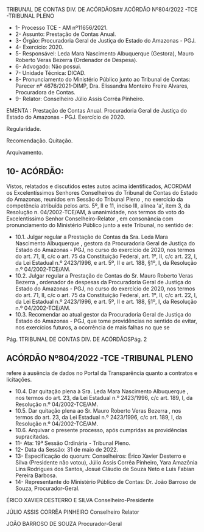 TRIBUNAL DE CONTAS DIV. DE ACÓRDÃOS## ACÓRDÃO Nº804/2022 -TCE -TRIBUNAL PLENO

- 1- Processo TCE - AM nº11656/2021.
- 2- Assunto: Prestação de Contas Anual.
- 3- Órgão: Procuradoria Geral de Justiça do Estado do Amazonas - PGJ.
- 4- Exercício: 2020.
- 5- Responsável: Leda Mara Nascimento Albuquerque (Gestora), Mauro Roberto Veras Bezerra (Ordenador de Despesa).
- 6- Advogado: Não possui.
- 7- Unidade Técnica: DICAD.
- 8- Pronunciamento  do  Ministério  Público  junto  ao  Tribunal  de  Contas: Parecer  nº 4676/2021-DIMP, Dra. Elissandra Monteiro Freire Alvares, Procuradora de Contas.
- 9- Relator: Conselheiro Júlio Assis Corrêa Pinheiro.

EMENTA : Prestação de Contas Anual. Procuradoria Geral  de  Justiça  do  Estado  do  Amazonas  -  PGJ. Exercício de 2020.

Regularidade.

Recomendação. Quitação.

Arquivamento.

## 10-  ACÓRDÃO:

Vistos, relatados e discutidos estes autos acima identificados, ACORDAM os Excelentíssimos Senhores Conselheiros do Tribunal de Contas do Estado do Amazonas, reunidos em Sessão do Tribunal Pleno , no exercício da competência atribuída pelos arts. 5º, II e 11, inciso III, alínea 'a', item 3, da Resolução n. 04/2002-TCE/AM, à unanimidade, nos termos do voto do Excelentíssimo Senhor Conselheiro-Relator , em consonância com pronunciamento do Ministério Público junto a este Tribunal, no sentido de:

- 10.1. Julgar regular a Prestação de Contas da Sra. Leda Mara Nascimento Albuquerque , gestora da Procuradoria Geral de Justiça do Estado do Amazonas - PGJ, no curso do exercício de 2020, nos termos do art. 71, II, c/c o art. 75 da Constituição Federal, art. 1º, II, c/c art. 22, I, da Lei Estadual n.º 2423/1996, e art. 5º, II e art. 188, §1º, I, da Resolução n.º 04/2002-TCE/AM.
- 10.2. Julgar regular a Prestação de Contas do Sr. Mauro Roberto Veras Bezerra , ordenador de despesas da Procuradoria Geral de Justiça do Estado do Amazonas - PGJ, no curso do exercício de 2020, nos termos do art. 71, II, c/c o art. 75 da Constituição Federal, art. 1º, II, c/c art. 22, I,  da  Lei  Estadual  n.º  2423/1996,  e  art.  5º,  II  e  art.  188,  §1º,  I,  da Resolução n.º 04/2002-TCE/AM.
- 10.3. Recomendar ao  atual  gestor  da  Procuradoria  Geral  de  Justiça  do Estado  do  Amazonas  -  PGJ, que  tome  providências  no  sentido  de evitar, nos exercícios futuros, a ocorrência de mais falhas no que se

Pág. 1TRIBUNAL DE CONTAS DIV. DE ACÓRDÃOSPág. 2

## ACÓRDÃO Nº804/2022 -TCE -TRIBUNAL PLENO

refere  à  ausência  de  dados  no  Portal  da  Transparência  quanto  a contratos e licitações.

- 10.4. Dar quitação plena à Sra. Leda Mara Nascimento Albuquerque , nos termos do art. 23, da Lei Estadual n.º 2423/1996, c/c art. 189, I, da Resolução n.º 04/2002-TCE/AM.
- 10.5. Dar quitação plena ao Sr. Mauro Roberto Veras Bezerra , nos termos do art. 23, da Lei Estadual n.º 2423/1996, c/c art. 189, I, da Resolução n.º 04/2002-TCE/AM.
- 10.6. Arquivar o presente  processo,  após  cumpridas  as  providências supracitadas.
- 11-  Ata: 19ª Sessão Ordinária - Tribunal Pleno.
- 12-  Data da Sessão: 31 de maio de 2022.
- 13-  Especificação do quorum: Conselheiros: Érico Xavier Desterro e Silva (Presidente não votou),  Júlio  Assis  Corrêa  Pinheiro,  Yara  Amazônia  Lins  Rodrigues  dos  Santos, Josué Cláudio de Souza Neto e Luis Fabian Pereira Barbosa.
- 14-  Representante  do  Ministério  Público  de  Contas: Dr.  João  Barroso  de  Souza, Procurador-Geral.

ÉRICO XAVIER DESTERRO E SILVA Conselheiro-Presidente

JÚLIO ASSIS CORRÊA PINHEIRO Conselheiro Relator

JOÃO BARROSO DE SOUZA Procurador-Geral